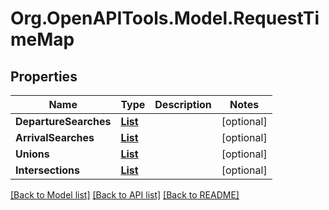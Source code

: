 # Org.OpenAPITools.Model.RequestTimeMap

## Properties

Name | Type | Description | Notes
------------ | ------------- | ------------- | -------------
**DepartureSearches** | [**List<RequestTimeMapDepartureSearch>**](RequestTimeMapDepartureSearch.md) |  | [optional] 
**ArrivalSearches** | [**List<RequestTimeMapArrivalSearch>**](RequestTimeMapArrivalSearch.md) |  | [optional] 
**Unions** | [**List<RequestUnionOnIntersection>**](RequestUnionOnIntersection.md) |  | [optional] 
**Intersections** | [**List<RequestUnionOnIntersection>**](RequestUnionOnIntersection.md) |  | [optional] 

[[Back to Model list]](../README.md#documentation-for-models) [[Back to API list]](../README.md#documentation-for-api-endpoints) [[Back to README]](../README.md)

